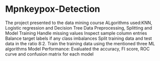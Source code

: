 # Mpnkeypox-Detection
The project presented to the data mining course
ALgorithms used:KNN, Logistic regression and Decision Tree
Data Preprocessing, Splitting and Model Training
Handle missing values
Inspect sample column entries
Balance target labels if any class imbalances
Split training data and test data in the ratio 8:2.
Train the training data using the mentioned three ML algorithms
Model Performance: Evaluated the accuracy, FI score, ROC curve and confusion matrix for each model
